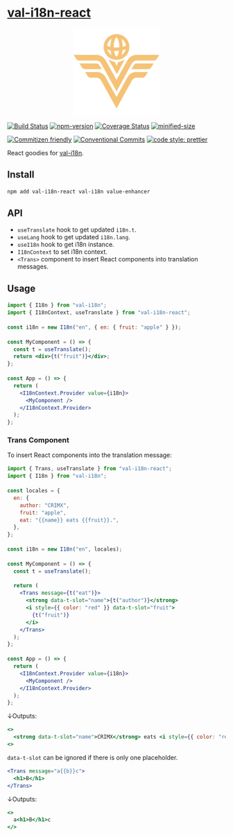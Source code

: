 # [val-i18n-react](https://github.com/crimx/val-i18n-react)

<p align="center">
  <img width="200" src="https://raw.githubusercontent.com/crimx/val-i18n/main/assets/val-i18n.svg">
</p>

[![Build Status](https://github.com/crimx/val-i18n-react/actions/workflows/build.yml/badge.svg)](https://github.com/crimx/val-i18n-react/actions/workflows/build.yml)
[![npm-version](https://img.shields.io/npm/v/val-i18n-react.svg)](https://www.npmjs.com/package/val-i18n-react)
[![Coverage Status](https://img.shields.io/coveralls/github/crimx/val-i18n-react/master)](https://coveralls.io/github/crimx/val-i18n-react?branch=master)
[![minified-size](https://img.shields.io/bundlephobia/minzip/val-i18n-react)](https://bundlephobia.com/package/val-i18n-react)

[![Commitizen friendly](https://img.shields.io/badge/commitizen-friendly-brightgreen.svg?maxAge=2592000)](http://commitizen.github.io/cz-cli/)
[![Conventional Commits](https://img.shields.io/badge/Conventional%20Commits-1.0.0-brightgreen.svg?maxAge=2592000)](https://conventionalcommits.org)
[![code style: prettier](https://img.shields.io/badge/code_style-prettier-ff69b4.svg?style=flat-square)](https://github.com/prettier/prettier)

React goodies for [val-i18n](https://github.com/crimx/val-i18n).

## Install

```bash
npm add val-i18n-react val-i18n value-enhancer
```

## API

- `useTranslate` hook to get updated `i18n.t`.
- `useLang` hook to get updated `i18n.lang`.
- `useI18n` hook to get i18n instance.
- `I18nContext` to set i18n context.
- `<Trans>` component to insert React components into translation messages.

## Usage

```jsx
import { I18n } from "val-i18n";
import { I18nContext, useTranslate } from "val-i18n-react";

const i18n = new I18n("en", { en: { fruit: "apple" } });

const MyComponent = () => {
  const t = useTranslate();
  return <div>{t("fruit")}</div>;
};

const App = () => {
  return (
    <I18nContext.Provider value={i18n}>
      <MyComponent />
    </I18nContext.Provider>
  );
};
```

### Trans Component

To insert React components into the translation message:

```jsx
import { Trans, useTranslate } from "val-i18n-react";
import { I18n } from "val-i18n";

const locales = {
  en: {
    author: "CRIMX",
    fruit: "apple",
    eat: "{{name}} eats {{fruit}}.",
  },
};

const i18n = new I18n("en", locales);

const MyComponent = () => {
  const t = useTranslate();

  return (
    <Trans message={t("eat")}>
      <strong data-t-slot="name">{t("author")}</strong>
      <i style={{ color: "red" }} data-t-slot="fruit">
        {t("fruit")}
      </i>
    </Trans>
  );
};

const App = () => {
  return (
    <I18nContext.Provider value={i18n}>
      <MyComponent />
    </I18nContext.Provider>
  );
};
```

↓Outputs:

```jsx
<>
  <strong data-t-slot="name">CRIMX</strong> eats <i style={{ color: "red" }} data-t-slot="fruit">apple</i>.
<>
```

`data-t-slot` can be ignored if there is only one placeholder.

```jsx
<Trans message="a{{b}}c">
  <h1>B</h1>
</Trans>
```

↓Outputs:

```jsx
<>
  a<h1>B</h1>c
</>
```
